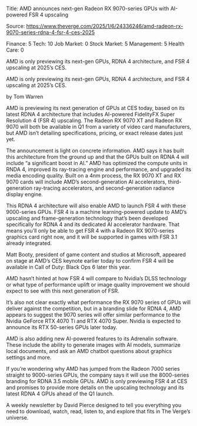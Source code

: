 Title: AMD announces next-gen Radeon RX 9070-series GPUs with AI-powered FSR 4 upscaling

Source: https://www.theverge.com/2025/1/6/24336246/amd-radeon-rx-9070-series-rdna-4-fsr-4-ces-2025

Finance: 5
Tech: 10
Job Market: 0
Stock Market: 5
Management: 5
Health Care: 0

AMD is only previewing its next-gen GPUs, RDNA 4 architecture, and FSR 4 upscaling at 2025’s CES.

AMD is only previewing its next-gen GPUs, RDNA 4 architecture, and FSR 4 upscaling at 2025’s CES.

by  Tom Warren

AMD is previewing its next generation of GPUs at CES today, based on its latest RDNA 4 architecture that includes AI-powered FidelityFX Super Resolution 4 (FSR 4) upscaling. The Radeon RX 9070 XT and Radeon RX 9070 will both be available in Q1 from a variety of video card manufacturers, but AMD isn’t detailing specifications, pricing, or exact release dates just yet.

The announcement is light on concrete information. AMD says it has built this architecture from the ground up and that the GPUs built on RDNA 4 will include “a significant boost in AI.” AMD has optimized the compute units in RNDA 4, improved its ray-tracing engine and performance, and upgraded its media encoding quality. Built on a 4nm process, the RX 9070 XT and RX 9070 cards will include AMD’s second-generation AI accelerators, third-generation ray-tracing accelerators, and second-generation radiance display engine.

This RDNA 4 architecture will also enable AMD to launch FSR 4 with these 9000-series GPUs. FSR 4 is a machine learning-powered update to AMD’s upscaling and frame-generation technology that’s been developed specifically for RDNA 4 and its dedicated AI accelerator hardware. That means you’ll only be able to get FSR 4 with a Radeon RX 9070-series graphics card right now, and it will be supported in games with FSR 3.1 already integrated.

Matt Booty, president of game content and studios at Microsoft, appeared on stage at AMD’s CES keynote earlier today to confirm FSR 4 will be available in Call of Duty: Black Ops 6 later this year.

AMD hasn’t hinted at how FSR 4 will compare to Nvidia’s DLSS technology or what type of performance uplift or image quality improvement we should expect to see with this next generation of FSR.

It’s also not clear exactly what performance the RX 9070 series of GPUs will deliver against the competition, but in a branding slide for RDNA 4, AMD appears to suggest the 9070 series will offer similar performance to the Nvidia GeForce RTX 4070 Ti and RTX 4070 Super. Nvidia is expected to announce its RTX 50-series GPUs later today.

AMD is also adding new AI-powered features to its Adrenalin software. These include the ability to generate images with AI models, summarize local documents, and ask an AMD chatbot questions about graphics settings and more.

If you’re wondering why AMD has jumped from the Radeon 7000 series straight to 9000-series GPUs, the company says it will use the 8000-series branding for RDNA 3.5 mobile GPUs. AMD is only previewing FSR 4 at CES and promises to provide more details on the upscaling technology and its latest RDNA 4 GPUs ahead of the Q1 launch.

A weekly newsletter by David Pierce designed to tell you everything you need to download, watch, read, listen to, and explore that fits in The Verge’s universe.
